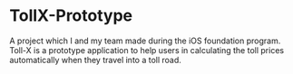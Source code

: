 # TollX-Prototype
A project which I and my team made during the iOS foundation program. 
Toll-X is a prototype application to help users in calculating the toll prices automatically when they travel into a toll road.
